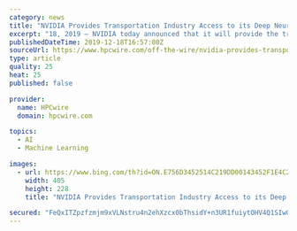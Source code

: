 ```yaml
---
category: news
title: "NVIDIA Provides Transportation Industry Access to its Deep Neural Networks for Autonomous Vehicles"
excerpt: "18, 2019 — NVIDIA today announced that it will provide the transportation industry with access to its NVIDIA DRIVE deep neural networks (DNNs) for autonomous vehicle development ... senior research director of Artificial Intelligence at IHS Markit. “Making these algorithms available to others, along with the tools and workflow ..."
publishedDateTime: 2019-12-18T16:57:00Z
sourceUrl: https://www.hpcwire.com/off-the-wire/nvidia-provides-transportation-industry-access-to-its-deep-neural-networks-for-autonomous-vehicles/
type: article
quality: 25
heat: 25
published: false

provider:
  name: HPCwire
  domain: hpcwire.com

topics:
  - AI
  - Machine Learning

images:
  - url: https://www.bing.com/th?id=ON.E756D3452514C219DD00143452F1E4C2
    width: 405
    height: 228
    title: "NVIDIA Provides Transportation Industry Access to its Deep Neural Networks for Autonomous Vehicles"

secured: "FeQxITZpzfzmjm9xVLNstru4n2ehXzcx0bThsidY+n3UR1fuiytOHV4Q1SIwGxnlAbyxwpzZLyqS6mzoAUyYBwrPs5tWcEyIdIwnFwqQ6/Ph0JQT7XHuVEV1QtsFk65BgSG/F0W6wkxexDNNqAcUI9kWEWU32WJGGO9SCqYlWs5o3ULD+pUiytvEgB7HDL0X4zvJWEPVmfUcUv1NcdjfkaYCs9u9CWW6VBqVYuYxuuSf487n0zr/Qgt2ggGPSrOxJeTD5eKf3OmrkILgiUEdnQ==;c6Gf++FZlBJGD6KEFo7IHw=="
---
```


